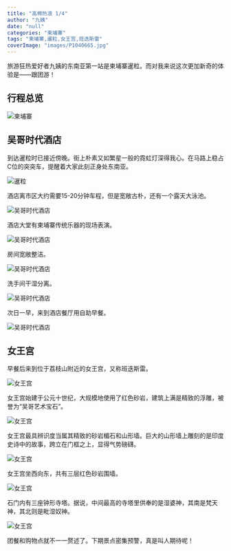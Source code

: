 ```yaml
---
title: "高棉热浪 1/4"
author: "九姨"
date: "null"
categories: "柬埔寨"
tags: "柬埔寨,暹粒,女王宫,班迭斯雷"
coverImage: "images/P1040665.jpg"
---
```


旅游狂热爱好者九姨的东南亚第一站是柬埔寨暹粒。而对我来说这次更加新奇的体验是——跟团游！

## 行程总览

![柬埔寨](images/cambodia.jpg)

## 吴哥时代酒店

到达暹粒时已接近傍晚。街上朴素又如繁星一般的霓虹灯深得我心。在马路上稳占C位的突突车，提醒着大家此刻正身处东南亚。

![暹粒](images/20190504_181638.jpg) 

酒店离市区大约需要15-20分钟车程，但是宽敞古朴，还有一个露天大泳池。

![吴哥时代酒店](images/20190504_084807.jpg) 

酒店大堂有柬埔寨传统乐器的现场表演。

![吴哥时代酒店](images/20190505_071307.jpg) 

房间宽敞整洁。

![吴哥时代酒店](images/20190504_030019.jpg) 

洗手间干湿分离。

![吴哥时代酒店](images/20190504_030051.jpg) 

次日一早，来到酒店餐厅用自助早餐。

![吴哥时代酒店](images/20190504_075003.jpg) 

## 女王宫

早餐后来到位于荔枝山附近的女王宫，又称班迭斯雷。

![女王宫](images/P1040655.jpg)

女王宫始建于公元十世纪，大规模地使用了红色砂岩，建筑上满是精致的浮雕，被誉为“吴哥艺术宝石”。

![女王宫](images/P1040658.jpg) 

女王宫最具辨识度当属其精致的砂岩楣石和山形墙。巨大的山形墙上雕刻的是印度史诗中的故事，跨立在门框之上，显得气势磅礴。

![女王宫](images/P1040657-e1559679711211.jpg)

女王宫坐西向东，共有三层红色砂岩围墙。

![女王宫](images/P1040659-1-e1559680365202.jpg) 

石门内有三座钟形寺塔。据说，中间最高的寺塔里供奉的是湿婆神，其南是梵天神，其北则是毗湿奴神。

![女王宫](images/P1040665.jpg) 

团餐和购物点就不一一赘述了。下期景点密集预警，真是叫人期待呢！